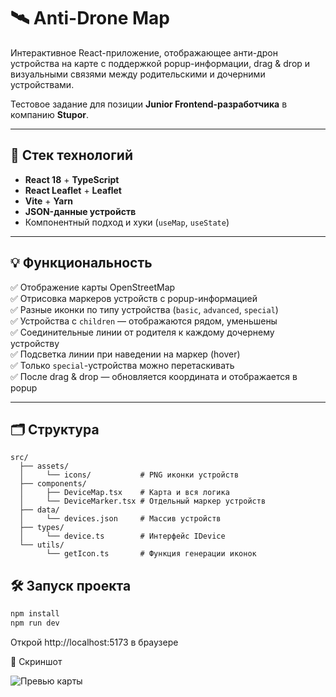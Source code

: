 # 🛰️ Anti-Drone Map

Интерактивное React-приложение, отображающее анти-дрон устройства на карте с поддержкой popup-информации, drag & drop и визуальными связями между родительскими и дочерними устройствами.

Тестовое задание для позиции **Junior Frontend-разработчика** в компанию **Stupor**.

---

## 🚀 Стек технологий

- **React 18** + **TypeScript**
- **React Leaflet** + **Leaflet**
- **Vite** + **Yarn**
- **JSON-данные устройств**
- Компонентный подход и хуки (`useMap`, `useState`)

---

## 💡 Функциональность

✅ Отображение карты OpenStreetMap  
✅ Отрисовка маркеров устройств с popup-информацией  
✅ Разные иконки по типу устройства (`basic`, `advanced`, `special`)  
✅ Устройства с `children` — отображаются рядом, уменьшены  
✅ Соединительные линии от родителя к каждому дочернему устройству  
✅ Подсветка линии при наведении на маркер (hover)  
✅ Только `special`-устройства можно перетаскивать  
✅ После drag & drop — обновляется координата и отображается в popup

---

## 🗂 Структура

```plaintext
src/
  ├── assets/
  │     └── icons/           # PNG иконки устройств
  ├── components/
  │     ├── DeviceMap.tsx    # Карта и вся логика
  │     └── DeviceMarker.tsx # Отдельный маркер устройств
  ├── data/
  │     └── devices.json     # Массив устройств
  ├── types/
  │     └── device.ts        # Интерфейс IDevice
  └── utils/
        └── getIcon.ts       # Функция генерации иконок
```

## 🛠️ Запуск проекта

```bash
npm install
npm run dev
```

Открой http://localhost:5173 в браузере

📸 Скриншот

![Превью карты](./public/screenshot.png)